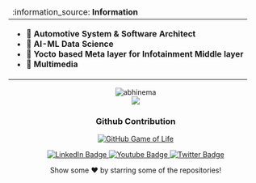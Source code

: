   
<table align="center">
  <thead>
    <tr>
      <td align="left">
        :information_source: <b>Information</b>
      </td>
    </tr>
  </thead>

  <tbody >
    <tr>
      <td>
        <ul>
          <li> 🔭 <b>Automotive System & Software Architect </b></li>
          <li> 🌱 <b>AI-ML Data Science</b></li>
          <li> 👯 <b>Yocto based Meta layer for Infotainment Middle layer</b></li>
          <li> 💬 <b>Multimedia</b></li>          
        </ul>
      </td>
    </tr>
  </tbody>
</table>
</p>



<p align="center"> <img src="https://github-readme-stats.vercel.app/api?username=abhinema&show_icons=true&theme=gotham" alt="abhinema" />
</details>
</br>

<a ref="https://github.com/abhinema/handwritten_digit_recognition_mnist" target="_blank">
  <img align="center" src="https://github-readme-stats.vercel.app/api/pin/?username=abhinema&repo=handwritten_digit_recognition_mnist&theme=dracula" />
</a>
<div align="center">



### Github Contribution
[![GitHub Game of Life](https://github4life.herokuapp.com/abhinema.gif?z=6)](https://github4life.herokuapp.com/abhinema)



<div id="badges">
  <a href="https://www.linkedin.com/in/abhishek-nema">
    <img src="https://img.shields.io/badge/LinkedIn-blue?style=for-the-badge&logo=linkedin&logoColor=white" alt="LinkedIn Badge"/>
  </a>
  <a href="https://www.youtube.com/@abhisheknema">
    <img src="https://img.shields.io/badge/YouTube-red?style=for-the-badge&logo=youtube&logoColor=white" alt="Youtube Badge"/>
  </a>
  <a href="https://www.twitter.com/nemaabhi">
    <img src="https://img.shields.io/badge/Twitter-blue?style=for-the-badge&logo=twitter&logoColor=white" alt="Twitter Badge"/>
  </a>
</div>

<img align="center" src="https://komarev.com/ghpvc/?username=abhinema&style=flat-square&color=blue" alt=""/>




Show some ❤️ by starring some of the repositories!

